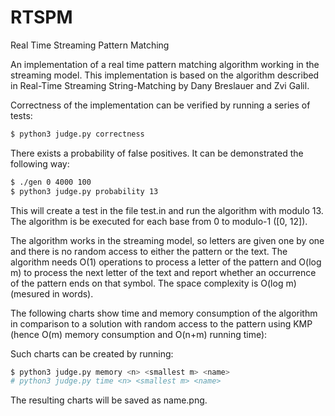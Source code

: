 # RTSPM
Real Time Streaming Pattern Matching

An implementation of a real time pattern matching algorithm working in the streaming model. This implementation is based on the algorithm described in Real-Time Streaming String-Matching by Dany Breslauer and Zvi Galil.


Correctness of the implementation can be verified by running a series of tests:
```bash
$ python3 judge.py correctness
```

There exists a probability of false positives. It can be demonstrated the following way:
```bash
$ ./gen 0 4000 100
$ python3 judge.py probability 13 
```
This will create a test in the file test.in and run the algorithm with modulo 13.
The algorithm is be executed for each base from 0 to modulo-1 ([0, 12]).

The algorithm works in the streaming model, so letters are given one by one and there is no random access to either the pattern or the text. The algorithm needs O(1) operations to process a letter of the pattern and O(log m) to process the next letter of the text and report whether an occurrence of the pattern ends on that symbol.
The space complexity is O(log m) (mesured in words).


The following charts show time and memory consumption of the algorithm in comparison to a solution with random access to the pattern using KMP (hence O(m) memory consumption and O(n+m) running time):



Such charts can be created by running:
```bash
$ python3 judge.py memory <n> <smallest m> <name>
# python3 judge.py time <n> <smallest m> <name>
```
The resulting charts will be saved as name.png.
